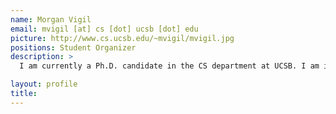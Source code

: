 ```yaml
---
name: Morgan Vigil
email: mvigil [at] cs [dot] ucsb [dot] edu
picture: http://www.cs.ucsb.edu/~mvigil/mvigil.jpg
positions: Student Organizer
description: >
  I am currently a Ph.D. candidate in the CS department at UCSB. I am interested in research that seeks resource efficient and culturally considerate connectivity solutions for developing rural areas. Visit my website: http://cs.ucsb.edu/~mvigil/

layout: profile
title: 
---
```


